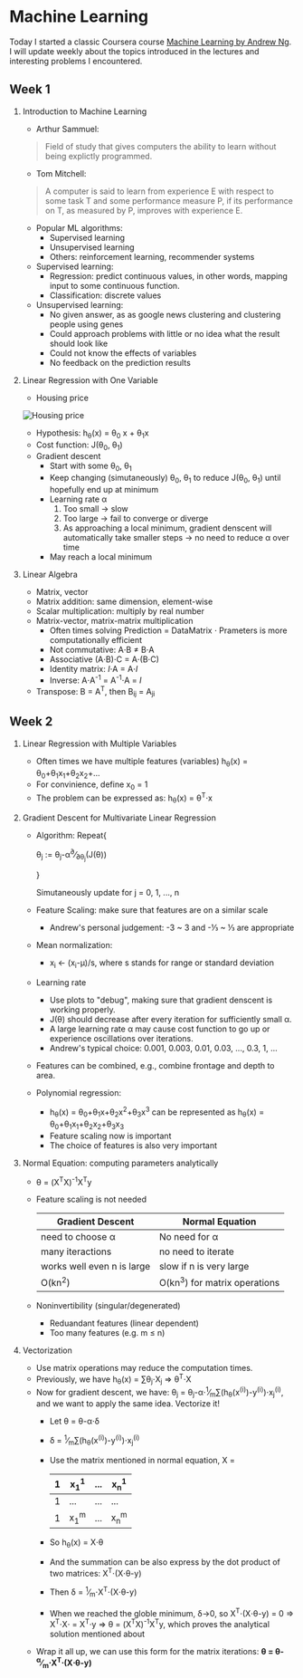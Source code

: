 # Machine Learning

Today I started a classic Coursera course [Machine Learning by Andrew Ng](https://www.coursera.org/learn/machine-learning/home/welcome). I will update weekly about the topics introduced in the lectures and interesting problems I encountered.
## Week 1
1. Introduction to Machine Learning
   * Arthur Sammuel:
    > Field of study that gives computers the ability to learn without being explictly programmed.
   * Tom Mitchell:
    > A computer is said to learn from experience E with respect to some task T and some performance measure P,
    if its performance on T, as measured by P, improves with experience E.
   * Popular ML algorithms:
      * Supervised learning
      * Unsupervised learning
      * Others: reinforcement learning, recommender systems
   * Supervised learning:
      * Regression: predict continuous values, in other words, mapping input to some continuous function.
      * Classification: discrete values
   * Unsupervised learning:
      * No given answer, as as google news clustering and clustering people using genes
      * Could approach problems with little or no idea what the result should look like
      * Could not know the effects of variables
      * No feedback on the prediction results
2. Linear Regression with One Variable
   * Housing price
   
   ![Housing price](images/Diagram_lecture_2.png)
   
   * Hypothesis: h<sub>&theta;</sub>(x) = &theta;<sub>0</sub> x + &theta;<sub>1</sub>x
   * Cost function: J(&theta;<sub>0</sub>, &theta;<sub>1</sub>)
   * Gradient descent
      * Start with some &theta;<sub>0</sub>, &theta;<sub>1</sub>
      * Keep changing (simutaneously) &theta;<sub>0</sub>, &theta;<sub>1</sub> to reduce J(&theta;<sub>0</sub>, &theta;<sub>1</sub>) until hopefully end up at minimum
      * Learning rate &alpha;
          1. Too small &rarr; slow
          2. Too large &rarr; fail to converge or diverge
          3. As approaching a local minimum, gradient denscent will automatically take smaller steps &rarr; no need to reduce &alpha; over time
      * May reach a local minimum
      
3. Linear Algebra
   * Matrix, vector
   * Matrix addition: same dimension, element-wise
   * Scalar multiplication: multiply by real number
   * Matrix-vector, matrix-matrix multiplication
      * Often times solving Prediction = DataMatrix &sdot; Prameters is more computationally efficient
      * Not commutative: A&sdot;B &ne; B&sdot;A
      * Associative (A&sdot;B)&sdot;C = A&sdot;(B&sdot;C)
      * Identity matrix: *I*&sdot;A = A&sdot;*I*
      * Inverse: A&sdot;A<sup>-1</sup> = A<sup>-1</sup>&sdot;A = *I*
   * Transpose: B = A<sup>T</sup>, then B<sub>ij</sub> = A<sub>ji</sub>
      
## Week 2
1. Linear Regression with Multiple Variables
    * Often times we have multiple features (variables)
h<sub>&theta;</sub>(x) = &theta;<sub>0</sub>+&theta;<sub>1</sub>x<sub>1</sub>+&theta;<sub>2</sub>x<sub>2</sub>+...
    * For convinience, define x<sub>0</sub> = 1
    * The problem can be expressed as: h<sub>&theta;</sub>(x) = &theta;<sup>T</sup>&sdot;x

1. Gradient Descent for Multivariate Linear Regression
    * Algorithm:
        Repeat{
        
        &theta;<sub>j</sub> := &theta;<sub>j</sub>-&alpha;<sup>&part;</sup>&frasl;<sub>&part;&theta;<sub>j</sub></sub>(J(&theta;))
        
        }
        
        Simutaneously update for j = 0, 1, ..., n
    * Feature Scaling: make sure that features are on a similar scale
        * Andrew's personal judgement: -3 ~ 3 and -&#8531; ~ &#8531; are appropriate
    * Mean normalization:
        * x<sub>i</sub> &larr; (x<sub>i</sub>-&mu;)/s, where s stands for range or standard deviation
    * Learning rate
        * Use plots to "debug", making sure that gradient denscent is working properly.
        * J(&theta;) should decrease after every iteration for sufficiently small &alpha;.
        * A large learning rate &alpha; may cause cost function to go up or experience oscillations over iterations.
        * Andrew's typical choice: 0.001, 0.003, 0.01, 0.03, ..., 0.3, 1, ...
    * Features can be combined, e.g., combine frontage and depth to area.
    * Polynomial regression:
        * h<sub>&theta;</sub>(x) = &theta;<sub>0</sub>+&theta;<sub>1</sub>x+&theta;<sub>2</sub>x<sup>2</sup>+&theta;<sub>3</sub>x<sup>3</sup> can be represented as h<sub>&theta;</sub>(x) = &theta;<sub>0</sub>+&theta;<sub>1</sub>x<sub>1</sub>+&theta;<sub>2</sub>x<sub>2</sub>+&theta;<sub>3</sub>x<sub>3</sub>
        * Feature scaling now is important
        * The choice of features is also very important

1. Normal Equation: computing parameters analytically
    * &theta; = (X<sup>T</sup>X)<sup>-1</sup>X<sup>T</sup>y
    * Feature scaling is not needed
    
      |Gradient Descent| Normal Equation|
      |--|--|
      |need to choose &alpha;|No need for &alpha;|
      |many iteractions|no need to iterate|
      |works well even n is large|slow if n is very large|
      |O(kn<sup>2</sup>)|O(kn<sup>3</sup>) for matrix operations|

    * Noninvertibility (singular/degenerated)
        * Reduandant features (linear dependent)
        * Too many features (e.g. m &le; n)
        
1. Vectorization
    * Use matrix operations may reduce the computation times.
    * Previously, we have h<sub>&theta;</sub>(x) = &sum;&theta;<sub>j</sub>&sdot;X<sub>j</sub> &rArr; &theta;<sup>T</sup>&sdot;X
    * Now for gradient descent, we have: &theta;<sub>j</sub> = &theta;<sub>j</sub>-&alpha;&sdot;<sup>1</sup>&frasl;<sub>m</sub>&sum;(h<sub>&theta;</sub>(x<sup>(i)</sup>)-y<sup>(i)</sup>)&sdot;x<sub>j</sub><sup>(i)</sup>, and we want to apply the same idea. Vectorize it!
        * Let &theta; = &theta;-&alpha;&sdot;&delta;
        * &delta; = <sup>1</sup>&frasl;<sub>m</sub>&sum;(h<sub>&theta;</sub>(x<sup>(i)</sup>)-y<sup>(i)</sup>)&sdot;x<sub>j</sub><sup>(i)</sup>
        * Use the matrix mentioned in normal equation, X =
        
            1|x<sub>1</sub><sup>1</sup>|...|x<sub>n</sub><sup>1</sup>
            --|--|--|--
            1|...|...|...|
            1|x<sub>1</sub><sup>m</sup>|...|x<sub>n</sub><sup>m</sup>
        
        * So h<sub>&theta;</sub>(x) = X&sdot;&theta;
        * And the summation can be also express by the dot product of two matrices: X<sup>T</sup>&sdot;(X&sdot;&theta;-y)
        * Then &delta; = <sup>1</sup>&frasl;<sub>m</sub>&sdot;X<sup>T</sup>&sdot;(X&sdot;&theta;-y)
        * When we reached the globle minimum, &delta;&rarr;0, so X<sup>T</sup>&sdot;(X&sdot;&theta;-y) = 0 &rArr; X<sup>T</sup>&sdot;X&sdot; = X<sup>T</sup>&sdot;y &rArr; &theta; = (X<sup>T</sup>X)<sup>-1</sup>X<sup>T</sup>y, which proves the analytical solution mentioned about
    * Wrap it all up, we can use this form for the matrix iterations: **&theta; = &theta;-<sup>&alpha;</sup>&frasl;<sub>m</sub>&sdot;X<sup>T</sup>&sdot;(X&sdot;&theta;-y)**

